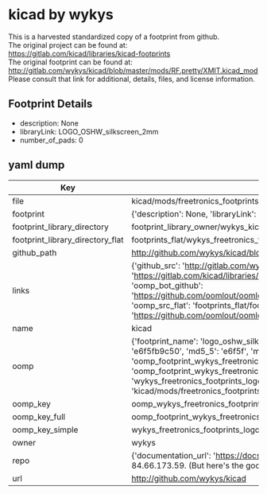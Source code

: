 # kicad by wykys  
This is a harvested standardized copy of a footprint from github.  
The original project can be found at:  
https://gitlab.com/kicad/libraries/kicad-footprints  
The original footprint can be found at:
http://gitlab.com/wykys/kicad/blob/master/mods/RF.pretty/XMIT.kicad_mod
Please consult that link for additional, details, files, and license information.  
## Footprint Details
* description: None  
* libraryLink: LOGO_OSHW_silkscreen_2mm  
* number_of_pads: 0  
## yaml dump  
| Key | Value |  
| --- | --- |  
| file | kicad/mods/freetronics_footprints.pretty/LOGO_OSHW_silkscreen_2mm.kicad_mod |  
| footprint | {'description': None, 'libraryLink': 'LOGO_OSHW_silkscreen_2mm', 'number_of_pads': 0} |  
| footprint_library_directory | footprint_library_owner/wykys_kicad |  
| footprint_library_directory_flat | footprints_flat/wykys_freetronics_footprints_logo_oshw_silkscreen_2mm/working |  
| github_path | http://github.com/wykys/kicad/blob/master/mods/freetronics_footprints.pretty/LOGO_OSHW_silkscreen_2mm.kicad_mod |  
| links | {'github_src': 'http://gitlab.com/wykys/kicad/blob/master/mods/RF.pretty/XMIT.kicad_mod', 'github_src_repo': 'https://gitlab.com/kicad/libraries/kicad-footprints', 'oomp_bot': 'footprints/wykys_freetronics_footprints_logo_oshw_silkscreen_2mm/working', 'oomp_bot_github': 'https://github.com/oomlout/oomlout_oomp_footprint_bot/tree/main/footprints/wykys_freetronics_footprints_logo_oshw_silkscreen_2mm/working', 'oomp_src_flat': 'footprints_flat/footprints_flat/wykys_freetronics_footprints_logo_oshw_silkscreen_2mm/working', 'oomp_src_flat_github': 'https://github.com/oomlout/oomlout_oomp_footprint_src/tree/main/footprints_flat/wykys_freetronics_footprints_logo_oshw_silkscreen_2mm/working'} |  
| name | kicad |  
| oomp | {'footprint_name': 'logo_oshw_silkscreen_2mm', 'library_name': 'freetronics_footprints', 'md5': 'e6f5fb9c50ad51807279768710cd759f', 'md5_10': 'e6f5fb9c50', 'md5_5': 'e6f5f', 'md5_6': 'e6f5fb', 'oomp_key': 'oomp_wykys_freetronics_footprints_logo_oshw_silkscreen_2mm', 'oomp_key_extra': 'oomp_footprint_wykys_freetronics_footprints_logo_oshw_silkscreen_2mm', 'oomp_key_full': 'oomp_footprint_wykys_freetronics_footprints_logo_oshw_silkscreen_2mm_e6f5fb', 'oomp_key_simple': 'wykys_freetronics_footprints_logo_oshw_silkscreen_2mm', 'original_filename': 'kicad/mods/freetronics_footprints.pretty/LOGO_OSHW_silkscreen_2mm.kicad_mod', 'owner_name': 'wykys'} |  
| oomp_key | oomp_wykys_freetronics_footprints_logo_oshw_silkscreen_2mm |  
| oomp_key_full | oomp_footprint_wykys_freetronics_footprints_logo_oshw_silkscreen_2mm |  
| oomp_key_simple | wykys_freetronics_footprints_logo_oshw_silkscreen_2mm |  
| owner | wykys |  
| repo | {'documentation_url': 'https://docs.github.com/rest/overview/resources-in-the-rest-api#rate-limiting', 'message': "API rate limit exceeded for 84.66.173.59. (But here's the good news: Authenticated requests get a higher rate limit. Check out the documentation for more details.)"} |  
| url | http://github.com/wykys/kicad |  

